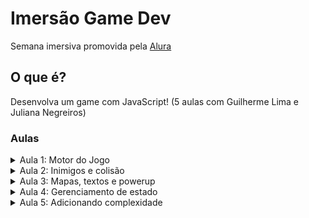 # Imersão Game Dev
Semana imersiva promovida pela [Alura](https://www.alura.com.br/imersao-gamedev-javascript)  

## O que é?
Desenvolva um game com JavaScript! (5 aulas com Guilherme Lima e Juliana Negreiros)

### Aulas
<details>
  <summary>Aula 1: Motor do Jogo</summary>
    
  - História;
  - Personagem; 
  - Movimento;
  - Background; 
  - Música.
</details>

<details>
  <summary>Aula 2: Inimigos e colisão</summary>
  
  
  - Mais sprites;
  - Algoritmos de colisão.
</details>

<details>
  <summary>Aula 3: Mapas, textos e powerup</summary>
  
  
  - Deixando o jogo mais profissional.
</details>

<details>
  <summary>Aula 4: Gerenciamento de estado</summary>
  
  
  - Telas;
  - Estados;
  - História do jogo.
</details>

<details>
  <summary>Aula 5: Adicionando complexidade</summary>
  
  
  - Movimentação diferente dos inimigos;
  - Powerups.
</details>
